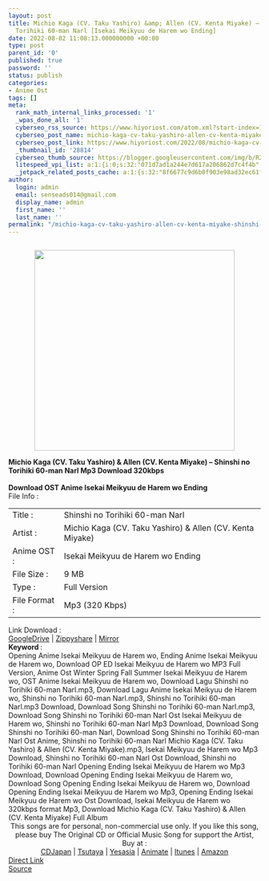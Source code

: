 ```yaml
---
layout: post
title: Michio Kaga (CV. Taku Yashiro) &amp; Allen (CV. Kenta Miyake) – Shinshi no
  Torihiki 60-man Narl [Isekai Meikyuu de Harem wo Ending]
date: 2022-08-02 11:08:13.000000000 +00:00
type: post
parent_id: '0'
published: true
password: ''
status: publish
categories:
- Anime Ost
tags: []
meta:
  rank_math_internal_links_processed: '1'
  _wpas_done_all: '1'
  cyberseo_rss_source: https://www.hiyoriost.com/atom.xml?start-index=1
  cyberseo_post_name: michio-kaga-cv-taku-yashiro-allen-cv-kenta-miyake-shinshi-no-torihiki-60-man-narl-isekai-meikyuu-de-harem-wo-ending
  cyberseo_post_link: https://www.hiyoriost.com/2022/08/michio-kaga-cv-taku-yashiro-allen-cv.html
  _thumbnail_id: '28814'
  cyberseo_thumb_source: https://blogger.googleusercontent.com/img/b/R29vZ2xl/AVvXsEjb4LdoM4yPWOCdo72qjTLj4B-LS9gT9j_L8HVpa__QY1gYJDfNMVu9cYsvnLkams3ZXXCYrFMN8u00KxJR8bPI8Xz5NRZ3Wrpo8y2vNMKO5P2FdTJRzGoTDOvXiZAvuQTaUBGn5Eq5e0jgLW9wVcjTbh9kO0QgQ1zKpkCCedyKlj4ia6QbOsODQdtq/s400/cover%20%2875%29.jpg
  litespeed_vpi_list: a:1:{i:0;s:32:"071d7ad1a244e7d617a206862d7c4f4b";}
  _jetpack_related_posts_cache: a:1:{s:32:"8f6677c9d6b0f903e98ad32ec61f8deb";a:2:{s:7:"expires";i:1663056192;s:7:"payload";a:3:{i:0;a:1:{s:2:"id";i:28748;}i:1;a:1:{s:2:"id";i:28815;}i:2;a:1:{s:2:"id";i:28393;}}}}
author:
  login: admin
  email: senseads014@gmail.com
  display_name: admin
  first_name: ''
  last_name: ''
permalink: "/michio-kaga-cv-taku-yashiro-allen-cv-kenta-miyake-shinshi-no-torihiki-60-man-narl-isekai-meikyuu-de-harem-wo-ending/"
---
```

<div class="separator" style="clear: both"><a href="https://blogger.googleusercontent.com/img/b/R29vZ2xl/AVvXsEjb4LdoM4yPWOCdo72qjTLj4B-LS9gT9j_L8HVpa__QY1gYJDfNMVu9cYsvnLkams3ZXXCYrFMN8u00KxJR8bPI8Xz5NRZ3Wrpo8y2vNMKO5P2FdTJRzGoTDOvXiZAvuQTaUBGn5Eq5e0jgLW9wVcjTbh9kO0QgQ1zKpkCCedyKlj4ia6QbOsODQdtq/s999/cover%20%2875%29.jpg" style="display: block;padding: 1em 0;text-align: center"><img alt border="0" data-original-height="999" data-original-width="999" src="{{ site.baseurl }}/assets/2022/08/cover%20%2875%29.jpg" width="400" /></a></div>
<div class="judulpost">
<b>Michio Kaga (CV. Taku Yashiro) &amp; Allen (CV. Kenta Miyake) – Shinshi no Torihiki 60-man Narl&nbsp;Mp3 Download 320kbps<br />
<br />
Download OST Anime Isekai Meikyuu de Harem wo Ending</b>
</div>
<div class="linkdownload">File Info : </div>
<div class="info2" id="Info">
<table>
<tbody>
<tr>
<td class="tablex">Title :</td>
<td>Shinshi no Torihiki 60-man Narl</td>
</tr>
<tr>
<td class="tablex">Artist :</td>
<td>Michio Kaga (CV. Taku Yashiro) &amp; Allen (CV. Kenta Miyake)</td>
</tr>
<tr>
<td class="tablex">Anime OST :</td>
<td>Isekai Meikyuu de Harem wo Ending</td>
</tr>
<tr>
<td class="tablex">File Size :</td>
<td>9 MB</td>
</tr>
<tr>
<td class="tablex">Type :</td>
<td>Full Version</td>
</tr>
<tr>
<td class="tablex">File Format :</td>
<td>Mp3 (320 Kbps)</td>
</tr>
</tbody>
</table>
</div>
<div class="linkdownload">Link Download : </div>
<div class="listdl"><a href="https://drive.google.com/file/d/1Jzg7KR9gGQYY_-vizhfLhsqc0CT-WnFI/view?usp=drivesdk" rel="nofollow noopener" target="_blank">GoogleDrive</a> | <a href="https://www18.zippyshare.com/v/2pZ8EDmX/file.html" rel="nofollow noopener" target="_blank">Zippyshare</a> | <a href="https://mir.cr/0ERXQTM3" rel="nofollow noopener" target="_blank">Mirror</a></div>
<div class="keywordz"><b>Keyword </b> :
<div class="tagser">Opening Anime Isekai Meikyuu de Harem wo, Ending Anime Isekai Meikyuu de Harem wo, Download OP ED Isekai Meikyuu de Harem wo MP3 Full Version, Anime Ost Winter Spring Fall Summer Isekai Meikyuu de Harem wo, OST Anime Isekai Meikyuu de Harem wo, Download Lagu Shinshi no Torihiki 60-man Narl.mp3, Download Lagu Anime Isekai Meikyuu de Harem wo, Shinshi no Torihiki 60-man Narl.mp3, Shinshi no Torihiki 60-man Narl.mp3 Download, Download Song Shinshi no Torihiki 60-man Narl.mp3, Download Song Shinshi no Torihiki 60-man Narl Ost Isekai Meikyuu de Harem wo, Shinshi no Torihiki 60-man Narl Mp3 Download, Download Song Shinshi no Torihiki 60-man Narl, Download Song Shinshi no Torihiki 60-man Narl&nbsp;Ost Anime, Shinshi no Torihiki 60-man Narl&nbsp;Michio Kaga (CV. Taku Yashiro) &amp; Allen (CV. Kenta Miyake).mp3, Isekai Meikyuu de Harem wo Mp3 Download, Shinshi no Torihiki 60-man Narl&nbsp;Ost Download, Shinshi no Torihiki 60-man Narl&nbsp;Opening Ending Isekai Meikyuu de Harem wo Mp3 Download, Download Opening Ending Isekai Meikyuu de Harem wo, Download Song Opening Ending Isekai Meikyuu de Harem wo, Download Opening Ending Isekai Meikyuu de Harem wo Mp3, Opening Ending Isekai Meikyuu de Harem wo Ost Download, Isekai Meikyuu de Harem wo 320kbps format Mp3, Download Michio Kaga (CV. Taku Yashiro) &amp; Allen (CV. Kenta Miyake) Full Album</div>
</div>
<div class="buycd" align="center">This songs are for personal, non-commercial use only. If you like this song, please buy The Original CD or Official Music Song for support the Artist, Buy at : <br /><a href="https://www.cdjapan.co.jp/" target="_blank" rel="noopener">CDJapan</a> | <a href="https://shop.tsutaya.co.jp/" target="_blank" rel="noopener">Tsutaya</a> | <a href="https://www.yesasia.com/" target="_blank" rel="noopener">Yesasia</a> | <a href="https://www.animate-onlineshop.jp/" target="_blank" rel="noopener">Animate</a> | <a href="https://www.apple.com/jp/itunes" target="_blank" rel="noopener">Itunes</a> | <a href="https://amazon.co.jp/" target="_blank" rel="noopener">Amazon</a>
</div>
<div class="divbtn"> <a href="https://handymansurrender.com/fihup8buzv?key=94550f7ce39444073321dde3b8782f97" class="btn"><i class="fa fa-download"></i> Direct Link</a> <br /><a href="https://www.hiyoriost.com/2022/08/michio-kaga-cv-taku-yashiro-allen-cv.html">Source</a> </div>
